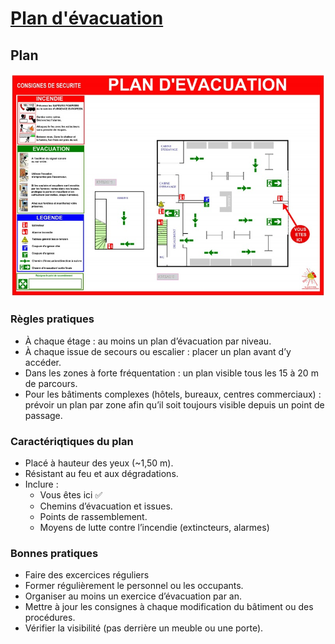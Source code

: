 # [Plan d'évacuation](readme.md)

## Plan

![plan](img/evac1.jpg)

### Règles pratiques

* À chaque étage : au moins un plan d’évacuation par niveau.
* À chaque issue de secours ou escalier : placer un plan avant d’y accéder.
* Dans les zones à forte fréquentation : un plan visible tous les 15 à 20 m de parcours.
* Pour les bâtiments complexes (hôtels, bureaux, centres commerciaux) : prévoir un plan par zone afin qu’il soit toujours visible depuis un point de passage.

### Caractériqtiques du plan

* Placé à hauteur des yeux (~1,50 m).
* Résistant au feu et aux dégradations.
* Inclure :
  * Vous êtes ici ✅
  * Chemins d’évacuation et issues.
  * Points de rassemblement.
  * Moyens de lutte contre l’incendie (extincteurs, alarmes)

### Bonnes pratiques

* Faire des excercices réguliers
* Former régulièrement le personnel ou les occupants.
* Organiser au moins un exercice d’évacuation par an.
* Mettre à jour les consignes à chaque modification du bâtiment ou des procédures.
* Vérifier la visibilité (pas derrière un meuble ou une porte).